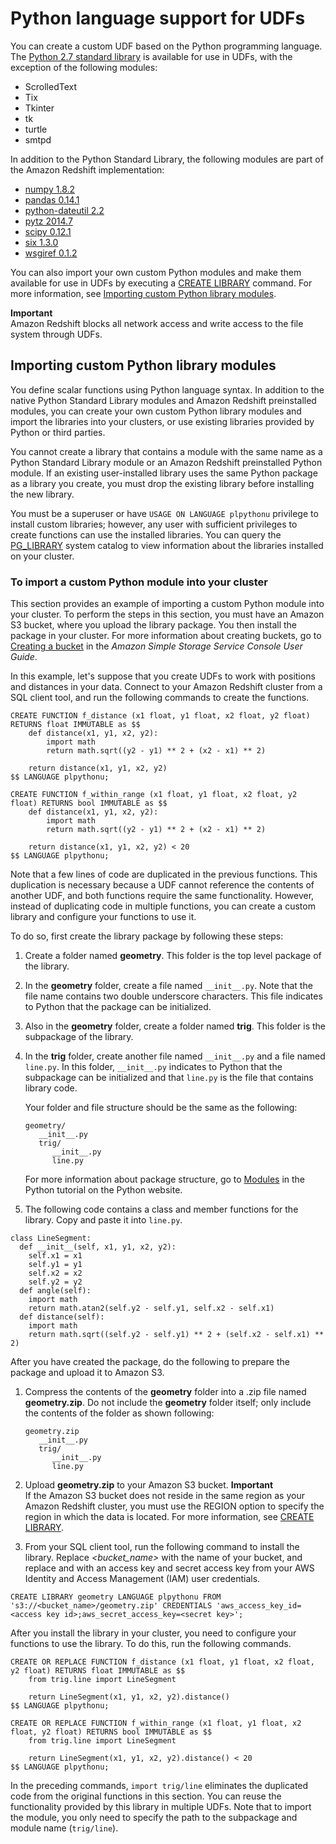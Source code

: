 # Python language support for UDFs<a name="udf-python-language-support"></a>

You can create a custom UDF based on the Python programming language\. The [Python 2\.7 standard library](https://docs.python.org/2/library/index.html) is available for use in UDFs, with the exception of the following modules:
+ ScrolledText
+ Tix
+ Tkinter
+ tk
+ turtle
+ smtpd

In addition to the Python Standard Library, the following modules are part of the Amazon Redshift implementation:
+ [numpy 1\.8\.2](http://www.numpy.org/)
+ [pandas 0\.14\.1](https://pandas.pydata.org/)
+ [python\-dateutil 2\.2](https://dateutil.readthedocs.org/en/latest/)
+ [pytz 2014\.7](https://pypi.org/project/pytz/2014.7/)
+ [scipy 0\.12\.1](https://www.scipy.org/)
+ [six 1\.3\.0](https://pypi.org/project/six/1.3.0/)
+ [wsgiref 0\.1\.2](https://pypi.python.org/pypi/wsgiref)

You can also import your own custom Python modules and make them available for use in UDFs by executing a [CREATE LIBRARY](r_CREATE_LIBRARY.md) command\. For more information, see [Importing custom Python library modules](#udf-importing-custom-python-library-modules)\.

**Important**  
Amazon Redshift blocks all network access and write access to the file system through UDFs\.

## Importing custom Python library modules<a name="udf-importing-custom-python-library-modules"></a>

You define scalar functions using Python language syntax\. In addition to the native Python Standard Library modules and Amazon Redshift preinstalled modules, you can create your own custom Python library modules and import the libraries into your clusters, or use existing libraries provided by Python or third parties\. 

You cannot create a library that contains a module with the same name as a Python Standard Library module or an Amazon Redshift preinstalled Python module\. If an existing user\-installed library uses the same Python package as a library you create, you must drop the existing library before installing the new library\. 

You must be a superuser or have `USAGE ON LANGUAGE plpythonu` privilege to install custom libraries; however, any user with sufficient privileges to create functions can use the installed libraries\. You can query the [PG\_LIBRARY](r_PG_LIBRARY.md) system catalog to view information about the libraries installed on your cluster\.

### To import a custom Python module into your cluster<a name="udf-import-custom-python-module-procedure"></a>

This section provides an example of importing a custom Python module into your cluster\. To perform the steps in this section, you must have an Amazon S3 bucket, where you upload the library package\. You then install the package in your cluster\. For more information about creating buckets, go to [ Creating a bucket](https://docs.aws.amazon.com/AmazonS3/latest/user-guide/CreatingaBucket.html) in the *Amazon Simple Storage Service Console User Guide*\.

In this example, let's suppose that you create UDFs to work with positions and distances in your data\. Connect to your Amazon Redshift cluster from a SQL client tool, and run the following commands to create the functions\. 

```
CREATE FUNCTION f_distance (x1 float, y1 float, x2 float, y2 float) RETURNS float IMMUTABLE as $$
    def distance(x1, y1, x2, y2):
        import math
        return math.sqrt((y2 - y1) ** 2 + (x2 - x1) ** 2)
 
    return distance(x1, y1, x2, y2)
$$ LANGUAGE plpythonu;
 
CREATE FUNCTION f_within_range (x1 float, y1 float, x2 float, y2 float) RETURNS bool IMMUTABLE as $$ 
    def distance(x1, y1, x2, y2):
        import math
        return math.sqrt((y2 - y1) ** 2 + (x2 - x1) ** 2)
 
    return distance(x1, y1, x2, y2) < 20
$$ LANGUAGE plpythonu;
```

Note that a few lines of code are duplicated in the previous functions\. This duplication is necessary because a UDF cannot reference the contents of another UDF, and both functions require the same functionality\. However, instead of duplicating code in multiple functions, you can create a custom library and configure your functions to use it\. 

To do so, first create the library package by following these steps: 

1. Create a folder named **geometry**\. This folder is the top level package of the library\.

1. In the **geometry** folder, create a file named `__init__.py`\. Note that the file name contains two double underscore characters\. This file indicates to Python that the package can be initialized\.

1. Also in the **geometry** folder, create a folder named **trig**\. This folder is the subpackage of the library\.

1. In the **trig** folder, create another file named `__init__.py` and a file named `line.py`\. In this folder, `__init__.py` indicates to Python that the subpackage can be initialized and that `line.py` is the file that contains library code\.

   Your folder and file structure should be the same as the following: 

   ```
   geometry/
      __init__.py
      trig/
         __init__.py
         line.py
   ```

    For more information about package structure, go to [ Modules](https://docs.python.org/2/tutorial/modules.html) in the Python tutorial on the Python website\. 

1.  The following code contains a class and member functions for the library\. Copy and paste it into `line.py`\. 

   ```
   class LineSegment:
     def __init__(self, x1, y1, x2, y2):
       self.x1 = x1
       self.y1 = y1
       self.x2 = x2
       self.y2 = y2
     def angle(self):
       import math
       return math.atan2(self.y2 - self.y1, self.x2 - self.x1)
     def distance(self):
       import math
       return math.sqrt((self.y2 - self.y1) ** 2 + (self.x2 - self.x1) ** 2)
   ```

 After you have created the package, do the following to prepare the package and upload it to Amazon S3\. 

1. Compress the contents of the **geometry** folder into a \.zip file named **geometry\.zip**\. Do not include the **geometry** folder itself; only include the contents of the folder as shown following: 

   ```
   geometry.zip
      __init__.py
      trig/
         __init__.py
         line.py
   ```

1. Upload **geometry\.zip** to your Amazon S3 bucket\.
**Important**  
 If the Amazon S3 bucket does not reside in the same region as your Amazon Redshift cluster, you must use the REGION option to specify the region in which the data is located\. For more information, see [CREATE LIBRARY](r_CREATE_LIBRARY.md)\.

1.  From your SQL client tool, run the following command to install the library\. Replace *<bucket\_name>* with the name of your bucket, and replace *<access key id>* and *<secret key>* with an access key and secret access key from your AWS Identity and Access Management \(IAM\) user credentials\. 

   ```
   CREATE LIBRARY geometry LANGUAGE plpythonu FROM 's3://<bucket_name>/geometry.zip' CREDENTIALS 'aws_access_key_id=<access key id>;aws_secret_access_key=<secret key>';
   ```

 After you install the library in your cluster, you need to configure your functions to use the library\. To do this, run the following commands\. 

```
CREATE OR REPLACE FUNCTION f_distance (x1 float, y1 float, x2 float, y2 float) RETURNS float IMMUTABLE as $$ 
    from trig.line import LineSegment
 
    return LineSegment(x1, y1, x2, y2).distance()
$$ LANGUAGE plpythonu;
 
CREATE OR REPLACE FUNCTION f_within_range (x1 float, y1 float, x2 float, y2 float) RETURNS bool IMMUTABLE as $$ 
    from trig.line import LineSegment
 
    return LineSegment(x1, y1, x2, y2).distance() < 20
$$ LANGUAGE plpythonu;
```

In the preceding commands, `import trig/line` eliminates the duplicated code from the original functions in this section\. You can reuse the functionality provided by this library in multiple UDFs\. Note that to import the module, you only need to specify the path to the subpackage and module name \(`trig/line`\)\. 